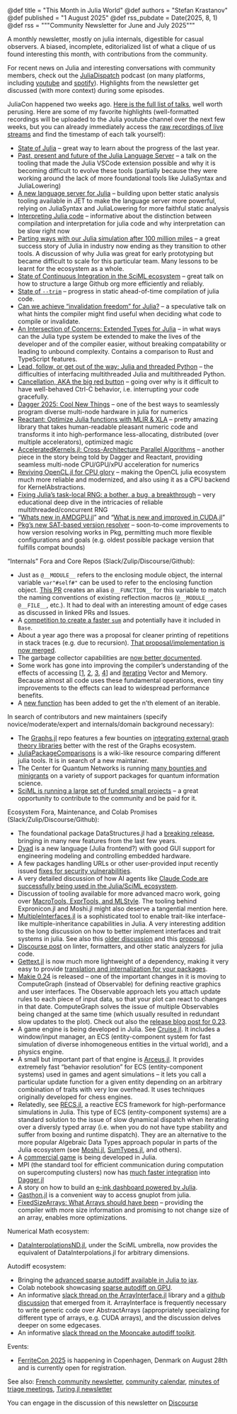 @def title = "This Month in Julia World"
@def authors = "Stefan Krastanov"
@def published = "1 August 2025"
@def rss_pubdate = Date(2025, 8, 1)
@def rss = """Community Newsletter for June and July 2025"""

A monthly newsletter, mostly on julia internals, digestible for casual observers. A biased, incomplete, editorialized list of what a clique of us found interesting this month, with contributions from the community.

For recent news on Julia and interesting conversations with community members, check out the [JuliaDispatch](https://juliadispatch.fm/) podcast (on many platforms, including [youtube](https://www.youtube.com/@JuliaDispatch/) and [spotify](https://open.spotify.com/show/6Y1zWtFhjqPLsFQWRvZmws)). Highlights from the newsletter get discussed (with more context) during some episodes.

JuliaCon happened two weeks ago. [Here is the full list of talks](https://pretalx.com/juliacon-2025/schedule/), well worth perusing. Here are some of my favorite highlights (well-formatted recordings will be uploaded to the Julia youtube channel over the next few weeks, but you can already immediately access the [raw recordings of live streams](https://www.youtube.com/@TheJuliaLanguage/streams) and find the timestamp of each talk yourself):

* [State of Julia](https://pretalx.com/juliacon-2025/talk/3TKCZZ/) – great way to learn about the progress of the last year.
* [Past, present and future of the Julia Language Server](https://pretalx.com/juliacon-2025/talk/FNHLJL/) – a talk on the tooling that made the Julia VSCode extension possible and why it is becoming difficult to evolve these tools (partially because they were working around the lack of more foundational tools like JuliaSyntax and JuliaLowering)
* [A new language server for Julia](https://pretalx.com/juliacon-2025/talk/M7SGLS/) – building upon better static analysis tooling available in JET to make the language server more powerful, relying on JuliaSyntax and JuliaLowering for more faithful static analysis
* [Interpreting Julia code](https://pretalx.com/juliacon-2025/talk/9ADY9F/) – informative about the distinction between compilation and interpretation for julia code and why interpretation can be slow right now
* [Parting ways with our Julia simulation after 100 million miles](https://pretalx.com/juliacon-2025/talk/B7WRLT/) – a great success story of Julia in industry now ending as they transition to other tools. A discussion of why Julia was great for early prototyping but became difficult to scale for this particular team. Many lessons to be learnt for the ecosystem as a whole.
* [State of Continuous Integration in the SciML ecosystem](https://pretalx.com/juliacon-2025/talk/SHCKEL/) – great talk on how to structure a large Github org more efficiently and reliably.
* [State of `--trim`](https://pretalx.com/juliacon-2025/talk/YVU9E3/) – progress in static ahead-of-time compilation of julia code.
* [Can we achieve “invalidation freedom” for Julia?](https://pretalx.com/juliacon-2025/talk/DCDEQV/) – a speculative talk on what hints the compiler might find useful when deciding what code to compile or invalidate.
* [An Intersection of Concerns: Extended Types for Julia](https://pretalx.com/juliacon-2025/talk/ADCQMM/) – in what ways can the Julia type system be extended to make the lives of the developer and of the compiler easier, without breaking compatability or leading to unbound complexity. Contains a comparison to Rust and TypeScript features.
* [Lead, follow, or get out of the way: Julia and threaded Python](https://pretalx.com/juliacon-2025/talk/HU7YUZ/) – the difficulties of interfacing multithreaded Julia and multithreaded Python.
* [Cancellation, AKA the big red button](https://pretalx.com/juliacon-2025/talk/FK3EZL/) – going over why is it difficult to have well-behaved Ctrl-C behavior, i.e. interrupting your code gracefully.
* [Dagger 2025: Cool New Things](https://pretalx.com/juliacon-2025/talk/Z3Q8SP/) – one of the best ways to seamlessly program diverse multi-node hardware in julia for numerics
* [Reactant: Optimize Julia functions with MLIR & XLA](https://pretalx.com/juliacon-2025/talk/X7EVKM/) – pretty amazing library that takes human-readable pleasant numeric code and transforms it into high-performance less-allocating, distributed (over multiple accelerators), optimized magic
* [AcceleratedKernels.jl: Cross-Architecture Parallel Algorithms](https://pretalx.com/juliacon-2025/talk/7RLZAL/) – another piece in the story being told by Dagger and Reactant, providing seamless multi-node CPU/GPU/xPU acceleration for numerics
* [Reviving OpenCL.jl for CPU glory](https://pretalx.com/juliacon-2025/talk/WX7JLQ/) – making the OpenCL julia ecosystem much more reliable and modernized, and also using it as a CPU backend for KernelAbstractions.
* [Fixing Julia’s task-local RNG: a bother, a bug, a breakthrough](https://pretalx.com/juliacon-2025/talk/ZNBEAN/) – very educational deep dive in the intricacies of reliable multithreaded/concurrent RNG
* “[Whats new in AMDGPU.jl](https://pretalx.com/juliacon-2025/talk/9QRAXE/)” and “[What is new and improved in CUDA.jl](https://pretalx.com/juliacon-2025/talk/VTVVMG/)”
* [Pkg’s new SAT-based version resolver](https://pretalx.com/juliacon-2025/talk/Y7NPFM/) – soon-to-come improvements to how version resolving works in Pkg, permitting much more flexible configurations and goals (e.g. oldest possible package version that fulfills compat bounds)

“Internals” Fora and Core Repos (Slack/Zulip/Discourse/Github):

* Just as `@__MODULE__` refers to the enclosing module object, the internal variable `var"#self#"` can be used to refer to the enclosing function object. [This PR](https://github.com/JuliaLang/julia/pull/58940) creates an alias `@__FUNCTION__` for this variable to match the naming conventions of existing reflection macros (`@__MODULE__`, `@__FILE__`, etc.). It had to deal with an interesting amount of edge cases as discussed in linked PRs and Issues.
* A [competition to create a faster `sum`](https://discourse.julialang.org/t/performance-challenge-can-you-write-a-faster-sum/130456) and potentially have it included in `Base`.
* About a year ago there was a proposal for cleaner printing of repetitions in stack traces (e.g. due to recursion). [That proposal/implementation is now merged](https://github.com/JuliaLang/julia/pull/55841).
* The garbage collector capabilities are [now better documented](https://github.com/JuliaLang/julia/pull/58733/files).
* Some work has gone into improving the compiler’s understanding of the effects of accessing [[1](https://github.com/JuliaLang/julia/pull/58785), [2](https://github.com/JuliaLang/julia/pull/58793), [3](https://github.com/JuliaLang/julia/pull/58754), [4](https://github.com/JuliaLang/julia/pull/58768)] and [iterating](https://github.com/JuliaLang/julia/pull/58755) Vector and Memory. Because almost all code uses these fundamental operations, even tiny improvements to the effects can lead to widespread performance benefits.
* A [new function](https://github.com/JuliaLang/julia/pull/56580) has been added to get the n’th element of an iterable.

In search of contributors and new maintainers (specify novice/moderate/expert and internals/domain background necessary):

* The [Graphs.jl](http://graphs.jl) repo features a few bounties on [integrating external graph theory libraries](https://github.com/JuliaGraphs/Graphs.jl/issues?q=is%3Aissue%20state%3Aopen%20label%3Abounty) better with the rest of the Graphs ecosystem.
* [JuliaPackageComparisons](https://discourse.julialang.org/t/juliapackagecomparisons-is-looking-for-a-new-maintainer/130667) is a wiki-like resource comparing different julia tools. It is in search of a new maintainer.
* The Center for Quantum Networks is running [many bounties and minigrants](https://github.com/QuantumSavory/.github/blob/main/BUG_BOUNTIES.md) on a variety of support packages for quantum information science.
* [SciML is running a large set of funded small projects](https://sciml.ai/small_grants/) – a great opportunity to contribute to the community and be paid for it.

Ecosystem Fora, Maintenance, and Colab Promises (Slack/Zulip/Discourse/Github):

* The foundational package DataStructures.jl had a [breaking release](https://github.com/JuliaCollections/DataStructures.jl/blob/master/CHANGELOG.md), bringing in many new features from the last few years.
* [Dyad](https://discourse.julialang.org/t/ann-dyad-a-new-language-to-make-hardware-engineering-as-fast-as-software/129996) is a new language (Julia frontend?) with good GUI support for engineering modeling and controlling embedded hardware.
* A few packages handling URLs or other user-provided input recently issued [fixes for security vulnerabilities](https://discourse.julialang.org/t/security-advisory-http-jl-uris-jl-registrator-jl-gitforge-jl-and-github-jl/130189).
* A very detailed discussion of how AI agents like [Claude Code are successfully being used in the Julia/SciML ecosystem](https://discourse.julialang.org/t/the-use-of-claude-code-in-sciml-repos/131009/8).
* Discussion of tooling available for more advanced macro work, going over [MacroTools, ExprTools, and MLStyle](https://discourse.julialang.org/t/macro-utilities-for-working-with-function-definitions-in-2025/130687). The tooling behind Expronicon.jl and Moshi.jl might also deserve a tangential mention here.
* [MultipleInterfaces.jl](https://discourse.julialang.org/t/ann-multipleinterfaces-jl-interfaces-with-multiple-inheritance-and-multiple-dispatch/130796) is a sophisticated tool to enable trait-like interface-like multiple-inheritance capabilities in Julia. A very interesting addition to the long discussion on how to better implement interfaces and trait systems in julia. See also this [older discussion](https://discourse.julialang.org/t/interfaces-traits-in-julia-2-0-and-multiple-inheritance/124011) and this [proposal](https://hackmd.io/BbEw0_B4Q8uDSS34LOvpCw).
* [Discourse post](https://discourse.julialang.org/t/is-there-a-ruff-like-linter/130871) on linter, formatters, and other static analyzers for julia code.
* [Gettext.jl](http://gettext.jl) is now much more lightweight of a dependency, making it very easy to provide [translation and internalization for your packages](https://discourse.julialang.org/t/feedback-requested-updated-gettext-jl-for-i18n/130506).
* [Makie 0.24](https://discourse.julialang.org/t/ann-makie-v0-24/130207) is released – one of the important changes in it is moving to ComputeGraph (instead of Observable) for defining reactive graphics and user interfaces. The Observable approach lets you attach update rules to each piece of input data, so that your plot can react to changes in that date. ComputeGraph solves the issue of multiple Observables being changed at the same time (which usually resulted in redundant slow updates to the plot). Check out also the [release blog post for 0.23](https://makie.org/website/blogposts/v0.23.0/).
* A game engine is being developed in Julia. See [Cruise.jl](https://discourse.julialang.org/t/cruise-v0-1-0-a-julia-game-engine/130708). It includes a window/input manager, an ECS (entity-component system for fast simulation of diverse inhomogeneous entities in the virtual world), and a physics engine.
* A small but important part of that engine is [Arceus.jl](https://discourse.julialang.org/t/arceus-jl-a-lightning-fast-behavior-resolution-system/130321). It provides extremely fast “behavior resolution” for ECS (entity-component systems) used in games and agent simulations – it lets you call a particular update function for a given entity depending on an arbitrary combination of traits with very low overhead. It uses techniques originally developed for chess engines.
* Relatedly, see [RECS.jl](https://discourse.julialang.org/t/recs-a-reactive-ecs-framework-for-high-performance-simulations-in-julia/130098), a reactive ECS framework for high-performance simulations in Julia. This type of ECS (entity-component systems) are a standard solution to the issue of slow dynamical dispatch when iterating over a diversly typed array (i.e. when you do not have type stability and suffer from boxing and runtime dispatch). They are an alternative to the more popular Algebraic Data Types approach popular in parts of the Julia ecosystem (see [Moshi.jl](http://moshi.jl), [SumTypes.jl](http://sumtypes.jl), and others).
* A [commercial game](https://discourse.julialang.org/t/im-creating-the-worlds-first-commercial-game-written-in-julia/130412) is being developed in Julia.
* MPI (the standard tool for efficient communication during computation on supercomputing clusters) now has [much faster integration](https://discourse.julialang.org/t/faster-mpi-integration-in-dagger/130784) into [Dagger.jl](http://dagger.jl)
* A story on how to build an [e-ink dashboard powered by Julia](https://discourse.julialang.org/t/building-a-julia-powered-e-ink-dashboard-a-dev-log/130709).
* [Gasthon.jl](https://discourse.julialang.org/t/ann-gaston-v2-0-released/130358) is a convenient way to access gnuplot from julia.
* [FixedSizeArrays: What Arrays should have been](https://discourse.julialang.org/t/ann-fixedsizearrays-jl-what-array-probably-should-have-been/129724/37) – providing the compiler with more size information and promising to not change size of an array, enables more optimizations.

Numerical Math ecosystem:

* [DataInterpolationsND.jl](https://discourse.julialang.org/t/is-there-a-ruff-like-linter/130871), under the SciML umbrella, now provides the equivalent of DataInterpolations.jl for arbitrary dimensions.

Autodiff ecosystem:

* Bringing the [advanced sparse autodiff available in Julia to jax](https://github.com/gdalle/sparsediffax).
* Colab notebook showcasing [sparse autodiff on GPU](https://colab.research.google.com/drive/18tob4GCdB7T_rjxWi7LVB0rYygdNvzTE?usp=sharing).
* An informative [slack thread on the ArrayInterface.jl](https://julialang.slack.com/archives/C6G240ENA/p1752678837415059) library and a [github discussion](https://github.com/JuliaArrays/ArrayInterface.jl/issues/463) that emerged from it. ArrayInterface is frequently necessary to write generic code over AbstractArrays (appropriately specializing for different type of arrays, e.g. CUDA arrays), and the discussion delves deeper on some edgecases.
* An informative [slack thread on the Mooncake autodiff toolkit](https://julialang.slack.com/archives/C6FGJ8REC/p1751978854180429).

Events:

* [FerriteCon 2025](https://ferrite-fem.github.io/FerriteCon/2025/) is happening in Copenhagen, Denmark on August 28th and is currently open for registration.

See also: [French community newsletter](https://pnavaro.github.io/NouvellesJulia/), [community calendar](https://julialang.org/community/#events), [minutes of triage meetings](https://hackmd.io/@LilithHafner/HJaw__uMp), [Turing.jl newsletter](https://github.com/TuringLang/Turing.jl/issues/2498)


You can engage in the discussion of this newsletter on [Discourse](https://discourse.julialang.org/c/community/news/66)
